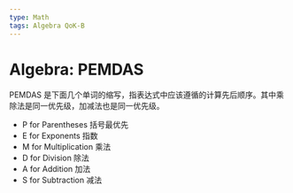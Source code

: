 ```yaml
---
type: Math
tags: Algebra QoK-B
---
```


# Algebra: PEMDAS

PEMDAS 是下面几个单词的缩写，指表达式中应该遵循的计算先后顺序。其中乘除法是同一优先级，加减法也是同一优先级。

- P for Parentheses 括号最优先
- E for Exponents 指数
- M for Multiplication 乘法
- D for Division 除法
- A for Addition 加法
- S for Subtraction 减法
